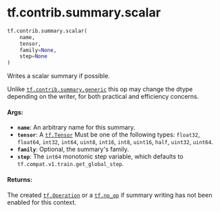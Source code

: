 <div itemscope itemtype="http://developers.google.com/ReferenceObject">
<meta itemprop="name" content="tf.contrib.summary.scalar" />
<meta itemprop="path" content="Stable" />
</div>

# tf.contrib.summary.scalar

``` python
tf.contrib.summary.scalar(
    name,
    tensor,
    family=None,
    step=None
)
```

Writes a scalar summary if possible.

Unlike <a href="../../../tf/contrib/summary/generic.md"><code>tf.contrib.summary.generic</code></a> this op may change the dtype
depending on the writer, for both practical and efficiency concerns.

#### Args:

* <b>`name`</b>: An arbitrary name for this summary.
* <b>`tensor`</b>: A <a href="../../../tf/Tensor.md"><code>tf.Tensor</code></a> Must be one of the following types:
    `float32`, `float64`, `int32`, `int64`, `uint8`, `int16`,
    `int8`, `uint16`, `half`, `uint32`, `uint64`.
* <b>`family`</b>: Optional, the summary's family.
* <b>`step`</b>: The `int64` monotonic step variable, which defaults
    to `tf.compat.v1.train.get_global_step`.


#### Returns:

The created <a href="../../../tf/Operation.md"><code>tf.Operation</code></a> or a <a href="../../../tf/no_op.md"><code>tf.no_op</code></a> if summary writing has
not been enabled for this context.